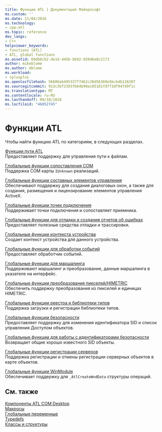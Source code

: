 ```yaml
---
title: Функции ATL | Документация Майкрософт
ms.custom: ''
ms.date: 11/04/2016
ms.technology:
- cpp-atl
ms.topic: reference
dev_langs:
- C++
helpviewer_keywords:
- functions [ATL]
- ATL, global functions
ms.assetid: 69db0cb2-de1d-445b-b692-020d6e8c2173
author: mikeblome
ms.author: mblome
ms.workload:
- cplusplus
ms.openlocfilehash: 56606eb495337f7462c20d56369e5bcbdb126207
ms.sourcegitcommit: 913c3bf23937b64b90ac05181fdff3df947d9f1c
ms.translationtype: MT
ms.contentlocale: ru-RU
ms.lasthandoff: 09/18/2018
ms.locfileid: "46052745"
---
```

# <a name="atl-functions"></a>Функции ATL

Чтобы найти функцию ATL по категориям, в следующих разделах.

[Функции пути ATL](../../atl/reference/com-map-global-functions.md)<br/>
Предоставляет поддержку для управления пути к файлам.

[Глобальные функции сопоставления COM](../../atl/reference/com-map-global-functions.md)<br/>
Поддержка COM карты `IUnknown` реализаций.

[Глобальные функции составных элементов управления](../../atl/reference/composite-control-global-functions.md)<br/>
Обеспечивают поддержку для создания диалоговых окон, а также для создания, размещения и лицензирование элементов управления ActiveX.

[Глобальные функции точек подключения](../../atl/reference/connection-point-global-functions.md)<br/>
Поддерживает точки подключения и сопоставляет приемника.

[Глобальные функции для отладки и создания отчетов об ошибках](../../atl/reference/debugging-and-error-reporting-global-functions.md)<br/>
Предоставляет полезные средства отладки и трассировки.

[Глобальные функции контекста устройства](../../atl/reference/device-context-global-functions.md)<br/>
Создает контекст устройства для данного устройства.

[Глобальные функции для обработки событий](../../atl/reference/event-handling-global-functions.md)<br/>
Предоставляет обработчик событий.

[Глобальные функции для маршалинга](../../atl/reference/marshaling-global-functions.md)<br/>
Поддерживают маршалинг и преобразование, данные маршалинга в указателе на интерфейс.

[Глобальные функции преобразования пикселей/HIMETRIC](../../atl/reference/pixel-himetric-conversion-global-functions.md)<br/>
Обеспечить поддержку преобразования из пикселей и единицах HIMETRIC.

[Глобальные функции реестра и библиотеки типов](../../atl/reference/registry-and-typelib-global-functions.md)<br/>
Поддержка загрузки и регистрации библиотеки типов.

[Глобальные функции безопасности](../../atl/reference/security-global-functions.md)<br/>
Предоставляет поддержку для изменения идентификатора SID и список управления Доступом объектов.

[Глобальные функции для работы с идентификаторами безопасности](../../atl/reference/security-identifier-global-functions.md)<br/>
Возвращает общие хорошо известного SID объекты.

[Глобальные функции регистрации серверов](../../atl/reference/server-registration-global-functions.md)<br/>
Поддержка регистрации и отмены регистрации серверных объектов в карте объектов.

[Глобальные функции WinModule](../../atl/reference/winmodule-global-functions.md)<br/>
Обеспечивает поддержку для `_AtlCreateWndData` структуры операций.

## <a name="see-also"></a>См. также

[Компоненты ATL COM Desktop](../../atl/atl-com-desktop-components.md)<br/>
[Макросы](../../atl/reference/atl-macros.md)<br/>
[Глобальные переменные](../../atl/reference/atl-global-variables.md)<br/>
[Typedefs](../../atl/reference/atl-typedefs.md)<br/>
[Классы и структуры](../../atl/reference/atl-classes.md)
